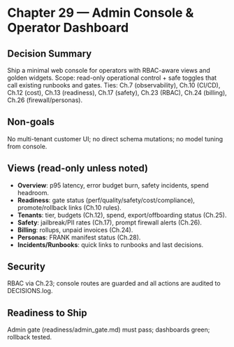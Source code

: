 # Chapter 29 — Admin Console & Operator Dashboard

## Decision Summary
Ship a minimal web console for operators with RBAC-aware views and golden widgets.
Scope: read-only operational control + safe toggles that call existing runbooks and gates.
Ties: Ch.7 (observability), Ch.10 (CI/CD), Ch.12 (cost), Ch.13 (readiness), Ch.17 (safety), Ch.23 (RBAC), Ch.24 (billing), Ch.26 (firewall/personas).

## Non-goals
No multi-tenant customer UI; no direct schema mutations; no model tuning from console.

## Views (read-only unless noted)
- **Overview**: p95 latency, error budget burn, safety incidents, spend headroom.
- **Readiness**: gate status (perf/quality/safety/cost/compliance), promote/rollback links (Ch.10 rules).
- **Tenants**: tier, budgets (Ch.12), spend, export/offboarding status (Ch.25).
- **Safety**: jailbreak/PII rates (Ch.17), prompt firewall alerts (Ch.26).
- **Billing**: rollups, unpaid invoices (Ch.24).
- **Personas**: FRANK manifest status (Ch.28).
- **Incidents/Runbooks**: quick links to runbooks and last decisions.

## Security
RBAC via Ch.23; console routes are guarded and all actions are audited to DECISIONS.log.

## Readiness to Ship
Admin gate (readiness/admin_gate.md) must pass; dashboards green; rollback tested.
